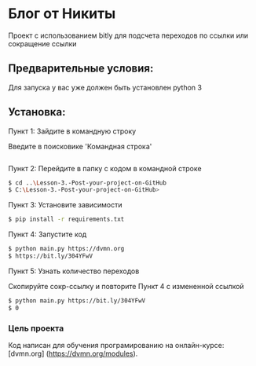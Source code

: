 # Блог от Никиты

Проект с использованием bitly для подсчета переходов по ссылки или сокращение ссылки 

## Предварительные условия:

Для запуска у вас уже должен быть установлен  python 3

## Установка:

Пункт 1: Зайдите в командную строку 

Введите в поисковике 'Командная строка'

```bash
```

Пункт 2: Перейдите в папку с кодом в командной строке

```bash
$ cd ..\Lesson-3.-Post-your-project-on-GitHub
$ C:\Lesson-3.-Post-your-project-on-GitHub>
```

Пункт 3: Установите зависимости

```bash
$ pip install -r requirements.txt
```

Пункт 4: Запустите код

```bash
$ python main.py https://dvmn.org
$ https://bit.ly/304YFwV
```                                                                                                                               

Пункт 5: Узнать количество переходов

Скопируйте сокр-ссылку и повторите Пункт 4 с измененной ссылкой       

```bash
$ python main.py https://bit.ly/304YFwV
$ 0 
```   

### Цель проекта

Код написан для обучения програмированию на онлайн-курсе:[dvmn.org] (https://dvmn.org/modules).
